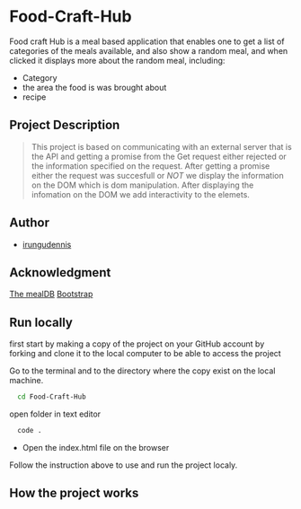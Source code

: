 # Food-Craft-Hub
Food craft Hub is a meal based application that enables one to get a list of categories of the meals available,
and also show a random meal, and when clicked it displays more about the random meal, including:
* Category 
* the area the food is was brought about
* recipe
## Project Description 
> This project is based on communicating with an external server that is the API and getting 
a promise from the Get request either rejected or the information specified on the request.
> After getting a promise either the request was succesfull or *NOT* we display the information 
on the DOM which is dom manipulation.
> After displaying the infomation on the DOM we add interactivity to the elemets.

## Author

  * [irungudennis](https://github.com/irungudenninganga)

## Acknowledgment
[The mealDB](https://www.themealdb.com/api.php)
[Bootstrap](https://getbootstrap.com/docs/5.3/getting-started/introduction/)

## Run locally
first start by making a copy of the project on your GitHub account by forking and clone it to the local computer to be able to access the project

Go to the terminal and to the directory where the copy exist on the local machine.


```bash
  cd Food-Craft-Hub
```

open folder in text editor 

```bash
  code .
```
* Open the index.html file on the browser 



Follow the instruction above to use and run the project localy. 

## How the project works


